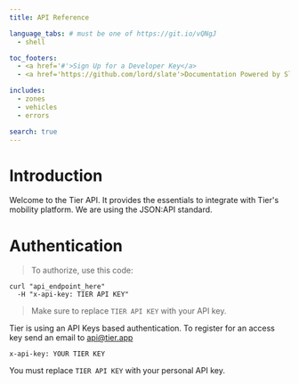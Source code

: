 ```yaml
---
title: API Reference

language_tabs: # must be one of https://git.io/vQNgJ
  - shell

toc_footers:
  - <a href='#'>Sign Up for a Developer Key</a>
  - <a href='https://github.com/lord/slate'>Documentation Powered by Slate</a>

includes:
  - zones
  - vehicles
  - errors

search: true
---
```


# Introduction

Welcome to the Tier API. It provides the essentials to integrate with Tier's mobility platform. 
We are using the JSON:API standard.

# Authentication

> To authorize, use this code:


```shell
curl "api_endpoint_here"
  -H "x-api-key: TIER API KEY"
```

> Make sure to replace `TIER API KEY` with your API key.

Tier is using an API Keys based authentication. To register for an access key send an email
to <a href='mailto:api@tier.app'>api@tier.app</a>

`x-api-key: YOUR TIER KEY`

<aside class="notice">
You must replace <code>TIER API KEY</code> with your personal API key.
</aside>
